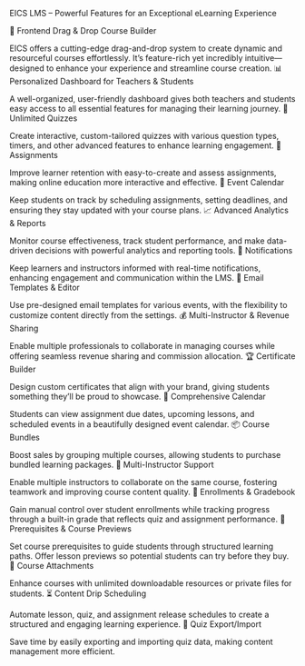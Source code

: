 EICS LMS – Powerful Features for an Exceptional eLearning Experience

🚀 Frontend Drag & Drop Course Builder

EICS offers a cutting-edge drag-and-drop system to create dynamic and resourceful courses effortlessly. It’s feature-rich yet incredibly intuitive—designed to enhance your experience and streamline course creation.
📊 Personalized Dashboard for Teachers & Students

A well-organized, user-friendly dashboard gives both teachers and students easy access to all essential features for managing their learning journey.
📝 Unlimited Quizzes

Create interactive, custom-tailored quizzes with various question types, timers, and other advanced features to enhance learning engagement.
📂 Assignments

Improve learner retention with easy-to-create and assess assignments, making online education more interactive and effective.
📅 Event Calendar

Keep students on track by scheduling assignments, setting deadlines, and ensuring they stay updated with your course plans.
📈 Advanced Analytics & Reports

Monitor course effectiveness, track student performance, and make data-driven decisions with powerful analytics and reporting tools.
🔔 Notifications

Keep learners and instructors informed with real-time notifications, enhancing engagement and communication within the LMS.
📧 Email Templates & Editor

Use pre-designed email templates for various events, with the flexibility to customize content directly from the settings.
💰 Multi-Instructor & Revenue Sharing

Enable multiple professionals to collaborate in managing courses while offering seamless revenue sharing and commission allocation.
🏆 Certificate Builder

Design custom certificates that align with your brand, giving students something they’ll be proud to showcase.
📆 Comprehensive Calendar

Students can view assignment due dates, upcoming lessons, and scheduled events in a beautifully designed event calendar.
📦 Course Bundles

Boost sales by grouping multiple courses, allowing students to purchase bundled learning packages.
👥 Multi-Instructor Support

Enable multiple instructors to collaborate on the same course, fostering teamwork and improving course content quality.
📌 Enrollments & Gradebook

Gain manual control over student enrollments while tracking progress through a built-in grade that reflects quiz and assignment performance.
📜 Prerequisites & Course Previews

Set course prerequisites to guide students through structured learning paths. Offer lesson previews so potential students can try before they buy.
📎 Course Attachments

Enhance courses with unlimited downloadable resources or private files for students.
⏳ Content Drip Scheduling

Automate lesson, quiz, and assignment release schedules to create a structured and engaging learning experience.
📂 Quiz Export/Import

Save time by easily exporting and importing quiz data, making content management more efficient.
